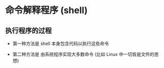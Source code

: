 # 命令解释程序 (shell)





## 执行程序的过程

- 第一种方法是 shell 本身包含代码以执行这些命令



- 第二种方法是 由系统程序实现大多数命令 (比如 Linux 中一切皆是文件的思想)